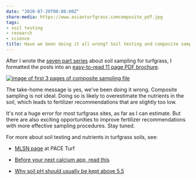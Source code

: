 ```yaml
---
date: "2020-07-20T00:00:00Z"
share-media: https://www.asianturfgrass.comcomposite_pdf.jpg
tags:
- soil testing
- research
- science
title: Have we been doing it all wrong? Soil testing and composite samples
---
```


After I wrote the [seven part series](https://www.asianturfgrass.com/2020-02-09-composite-samples-7/) about soil sampling for turfgrass, I formatted the posts into an [easy-to-read 11 page PDF brochure](http://www.files.asianturfgrass.com/202002_composite_sampling.pdf).

[![image of first 3 pages of composite sampling file](composite_pdf.jpg)](http://www.files.asianturfgrass.com/202002_composite_sampling.pdf)

The take-home message is yes, we've been doing it wrong. Composite sampling is not ideal. Doing so is likely to overestimate the nutrients in the soil, which leads to fertilizer recommendations that are slightly too low.

It's not a huge error for most turfgrass sites, as far as I can estimate. But there are also exciting opportunities to improve fertilizer recommendations with more effective sampling procedures. Stay tuned.

For more about soil testing and nutrients in turfgrass soils, see:

* [MLSN page](https://www.paceturf.org/index.php/journal/minimum_level_for_sustainable_nutrition) at PACE Turf

* [Before your next calcium app, read this](https://www.asianturfgrass.com/2020-02-23-before-next-calcium-app-read-this/)

* [Why soil pH should usually be kept above 5.5](https://www.asianturfgrass.com/2020-03-14-why-ph-5-point-5/)

